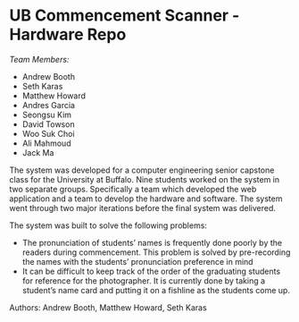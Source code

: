 # UB Commencement Scanner - Hardware Repo
*Team Members:*
 - Andrew Booth
 - Seth Karas
 - Matthew Howard
 - Andres Garcia
 - Seongsu Kim
 - David Towson
 - Woo Suk Choi
 - Ali Mahmoud
 - Jack Ma

The system was developed for a computer engineering senior capstone class for the University at Buffalo. Nine students worked on the system in two separate groups. Specifically a team which developed the web application and a team to develop the hardware and software. The system went through two major iterations before the final system was delivered.

The system was built to solve the following problems:
 - The pronunciation of students’ names is frequently done poorly by the readers during commencement. This problem is solved by pre-recording the names with the students’ pronunciation preference in mind
 - It can be difficult to keep track of the order of the graduating students for reference for the photographer. It is currently done by taking a student’s name card and putting it on a fishline as the students come up.

Authors: Andrew Booth, Matthew Howard, Seth Karas
